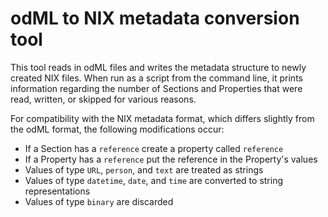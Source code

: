 # odML to NIX metadata conversion tool

This tool reads in odML files and writes the metadata structure to newly created NIX files.
When run as a script from the command line, it prints information regarding the number of Sections and Properties that were read, written, or skipped for various reasons.

For compatibility with the NIX metadata format, which differs slightly from the odML format, the following modifications occur:

- If a Section has a `reference` create a property called `reference`
- If a Property has a `reference` put the reference in the Property's
    values
- Values of type `URL`, `person`, and `text` are treated as strings
- Values of type `datetime`, `date`, and `time` are converted to string
    representations
- Values of type `binary` are discarded
